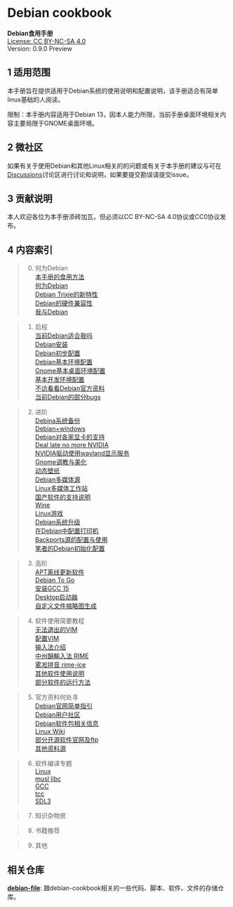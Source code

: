 # Debian cookbook

**Debian食用手册**  
[License: CC BY-NC-SA 4.0](./LICENSE)  
Version: 0.9.0 Preview

## 1 适用范围

本手册旨在提供适用于Debian系统的使用说明和配置说明，该手册适合有简单linux基础的人阅读。  

限制：本手册内容适用于Debian 13，因本人能力所限，当前手册桌面环境相关内容主要局限于GNOME桌面环境。  

## 2 微社区
如果有关于使用Debian和其他Linux相关的的问题或有关于本手册的建议与可在[Discussions](https://github.com/smgdream/debian-cookbook/discussions)讨论区进行讨论和说明，如果要提交勘误请提交issue。  

## 3 贡献说明

本人欢迎各位为本手册添砖加瓦，但必须以CC BY-NC-SA 4.0协议或CC0协议发布。  

## 4 内容索引

<!-- intro -->
> 0. 何为Debian  
> [本手册的食用方法](intro/eat.md)  
> [何为Debian](intro/debian.md)  
> [Debian Trixie的新特性](intro/trixie.md)  
> [Debian的硬件兼容性](intro/deb-hcp.md)  
> [我与Debian](intro/i-and-linux.md)  

<!-- start -->
> 1. 启程  
> [当前Debian适合我吗](start/deb-suit4me.md)  
> [Debian安装](start/install-deb.md)  
> [Debian初步配置](start/init-conf.md)  
> [Debian基本环境配置](start/base-conf.md)  
> [Gnome基本桌面环境配置](start/desktop-conf.md)  
> [基本开发环境配置](start/dev-conf.md)  
> [不访看看Debian官方资料](start/deb-docs.md)  
> [当前Debian的部分bugs](start/bugs.md)  

<!-- improve -->
> 2. 进阶  
> [Debina系统备份](improve/sys-backup.md)  
> [Debian+windows](improve/deb+win.md)  
> [Debian对各家显卡的支持](improve/graphics-card.md)  
> [Deal late no more NVIDIA](improve/install-nv.md)  
> [NVIDIA驱动使用wayland显示服务](improve/nv-wayland.md)  
> [Gnome调教与美化](improve/gnome-conf.md)  
> [动态壁纸](improve/live-wp.md)  
> [Debian多媒体源](improve/deb-mmedia.md)  
> [Linux多媒体工作站](improve/media-workstation.md)  
> [国产软件的支持说明](improve/cn-software.md)  
> [Wine](improve/wine.md)    
> [Linux游戏](improve/linux-game.md)  
> [Debian系统升级](improve/deb-full-upgrade.md)  
> [在Debian中配置打印机](improve/deb-printer.md)  
> [Backports源的配置与使用](improve/backports.md)  
> [笔者的Debian初始化配置](improve/mydeb-oobe.md)  

<!-- hilevel -->
> 3. 高阶  
> [APT离线更新软件](hilevel/apt-update-offline.md)  
> [Debian To Go](hilevel/deb-togo.md)  
> [安装GCC 15](hilevel/gcc15.md)  
> [Desktop启动器](hilevel/desktop.md)  
> [自定义文件缩略图生成](hilevel/thumbnail.md)  

> 4. 软件使用简要教程  
> [无法退出的VIM](usage/vim-q.md)  
> [配置VIM](usage/vim-conf.md)  
> [输入法介绍](usage/im-intro.md)  
> [中州韻輸入法 RIME](usage/rime.md)  
> [雾凇拼音 rime-ice](usage/rime-ice.md)  
> [其他软件使用说明](usage/other.md)  
> [部分软件的运行方法](usage/exec.md)  

> 5. 官方资料何处寻  
> [Debian官网简单指引](where/deb-web-index.md)  
> [Debian用户社区](where/deb-com.md)  
> [Debian软件包相关信息](where/pkg-info.md)  
> [Linux Wiki](where/linux-wiki.md)  
> [部分开源软件官网及ftp](where/software-web.md)  
> [其他资料源](where/other-doc.md)  

> 6. 软件编译专题  
> [Linux](compile/linux.md)  
> [musl libc](compile/musl.md)  
> [GCC](compile/gcc.md)  
> [tcc](compile/tcc.md)  
> [SDL3](compile/sdl3.md)  

> 7. 知识杂物房  
<!-- > 构建Mine Tiny Linux -->  

> 8. 书籍推荐  
<!-- > The C Programming Language -->   
<!-- > UNIX adv env -->  

> 9. 其他  

## 相关仓库
**[debian-file](https://github.com/smgdream/debian-file)**: 跟debian-cookbook相关的一些代码、脚本、软件、文件的存储仓库。  
